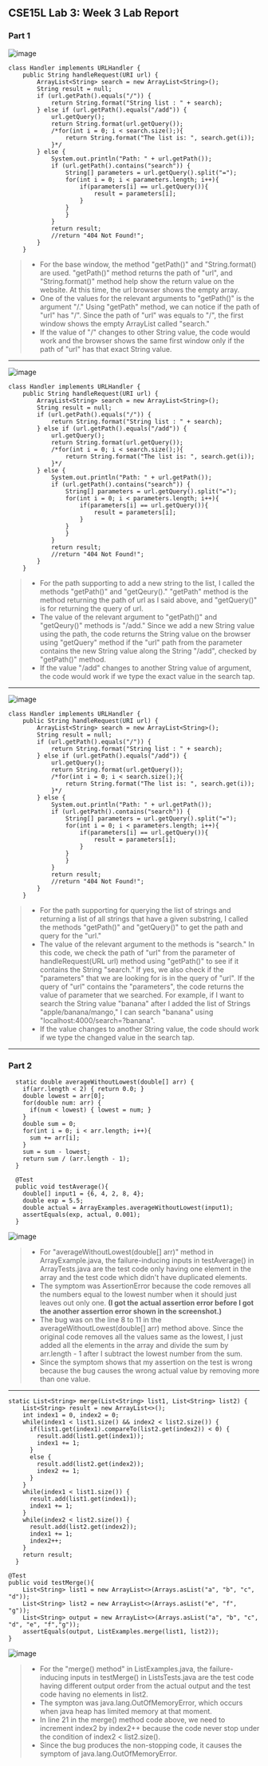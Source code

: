 ## CSE15L Lab 3: Week 3 Lab Report

### **Part 1**
![image](Screenshot3.1.png)
```
class Handler implements URLHandler {
    public String handleRequest(URI url) {
        ArrayList<String> search = new ArrayList<String>();
        String result = null;
        if (url.getPath().equals("/")) {
            return String.format("String list : " + search);
        } else if (url.getPath().equals("/add")) {
            url.getQuery();
            return String.format(url.getQuery());
            /*for(int i = 0; i < search.size();){
                return String.format("The list is: ", search.get(i));
            }*/
        } else {
            System.out.println("Path: " + url.getPath());
            if (url.getPath().contains("search")) {
                String[] parameters = url.getQuery().split("=");
                for(int i = 0; i < parameters.length; i++){
                    if(parameters[i] == url.getQuery()){
                        result = parameters[i];
                    }
                }
                }
            }
            return result;
            //return "404 Not Found!";
        }
    }
```
> * For the base window, the method "getPath()" and "String.format() are used. "getPath()" method returns the path of "url", and "String.format()" method help show the return value on the website. At this time, the url browser shows the empty array. 
> * One of the values for the relevant arguments to "getPath()" is the argument "/." Using "getPath" method, we can notice if the path of "url" has "/". Since the path of "url" was equals to "/", the first window shows the empty ArrayList called "search." 
> * If the value of "/" changes to other String value, the code would work and the browser shows the same first window only if the path of "url" has that exact String value.

---




![image](Screenshot3.2.png)
```
class Handler implements URLHandler {
    public String handleRequest(URI url) {
        ArrayList<String> search = new ArrayList<String>();
        String result = null;
        if (url.getPath().equals("/")) {
            return String.format("String list : " + search);
        } else if (url.getPath().equals("/add")) {
            url.getQuery();
            return String.format(url.getQuery());
            /*for(int i = 0; i < search.size();){
                return String.format("The list is: ", search.get(i));
            }*/
        } else {
            System.out.println("Path: " + url.getPath());
            if (url.getPath().contains("search")) {
                String[] parameters = url.getQuery().split("=");
                for(int i = 0; i < parameters.length; i++){
                    if(parameters[i] == url.getQuery()){
                        result = parameters[i];
                    }
                }
                }
            }
            return result;
            //return "404 Not Found!";
        }
    }
```
> * For the path supporting to add a new string to the list, I called the methods 
"getPath()" and "getQeury()." "getPath" method is the method returning the path of url as I said above, and "getQuery()" is for returning the query of url. 
> * The value of the relevant argument to "getPath()" and "getQeury()" methods is "/add." Since we add a new String value using the path, the code returns the String value on the browser using "getQuery" method if the "url" path from the parameter contains the new String value along the String "/add", checked by "getPath()" method.
> * If the value "/add" changes to another String value of argument, the code would work if we type the exact value in the search tap. 


---


![image](Screenshot3.3.png)
```
class Handler implements URLHandler {
    public String handleRequest(URI url) {
        ArrayList<String> search = new ArrayList<String>();
        String result = null;
        if (url.getPath().equals("/")) {
            return String.format("String list : " + search);
        } else if (url.getPath().equals("/add")) {
            url.getQuery();
            return String.format(url.getQuery());
            /*for(int i = 0; i < search.size();){
                return String.format("The list is: ", search.get(i));
            }*/
        } else {
            System.out.println("Path: " + url.getPath());
            if (url.getPath().contains("search")) {
                String[] parameters = url.getQuery().split("=");
                for(int i = 0; i < parameters.length; i++){
                    if(parameters[i] == url.getQuery()){
                        result = parameters[i];
                    }
                }
                }
            }
            return result;
            //return "404 Not Found!";
        }
    }
```
> * For the path supporting for querying the list of strings and returning a list of all strings that have a given substring, I called the methods "getPath()" and 
"getQuery()" to get the path and query for the "url."
> * The value of the relevant argument to the methods is "search." In this code, we check the path of "url" from the parameter of handleRequest(URL url) method using "getPath()" to see if it contains the String "search." If yes, we also check if the "parameters" that we are looking for is in the query of "url". If the query of "url" contains the "parameters", the code returns the value of parameter that we searched. For example, if I want to search the String value "banana" after I added the list of Strings "apple/banana/mango," I can search "banana" using "localhost:4000/search=?banana".
> * If the value changes to another String value, the code should work if we type the changed value in the search tap.



---


### **Part 2**

```
  static double averageWithoutLowest(double[] arr) {
    if(arr.length < 2) { return 0.0; }
    double lowest = arr[0];
    for(double num: arr) {
      if(num < lowest) { lowest = num; }
    }
    double sum = 0;
    for(int i = 0; i < arr.length; i++){
      sum += arr[i];
    }
    sum = sum - lowest;
    return sum / (arr.length - 1);
  }
```
```
  @Test
  public void testAverage(){
    double[] input1 = {6, 4, 2, 8, 4};
    double exp = 5.5;
    double actual = ArrayExamples.averageWithoutLowest(input1);
    assertEquals(exp, actual, 0.001);
  }
```
![image](Screenshot3.4.png)
> * For "averageWithoutLowest(double[] arr)" method in ArrayExample.java, the failure-inducing inputs in testAverage() in ArrayTests.java are the test code only having one element in the array and the test code which didn't have duplicated elements. 
> * The symptom was AssertionError because the code removes all the numbers equal to the lowest number when it should just leaves out only one. **(I got the actual assertion error before I got the another assertion error shown in the screenshot.)** 
> * The bug was on the line 8 to 11 in the averageWithoutLowest(double[] arr) method above. Since the original code removes all the values same as the lowest, I just added all the elements in the array and divide the sum by arr.length - 1 after I subtract the lowest number from the sum.
> * Since the symptom shows that my assertion on the test is wrong because the bug causes the wrong actual value by removing more than one value. 



---


```
static List<String> merge(List<String> list1, List<String> list2) {
    List<String> result = new ArrayList<>();
    int index1 = 0, index2 = 0;
    while(index1 < list1.size() && index2 < list2.size()) {
      if(list1.get(index1).compareTo(list2.get(index2)) < 0) {
        result.add(list1.get(index1));
        index1 += 1;
      }
      else {
        result.add(list2.get(index2));
        index2 += 1;
      }
    }
    while(index1 < list1.size()) {
      result.add(list1.get(index1));
      index1 += 1;
    }
    while(index2 < list2.size()) {
      result.add(list2.get(index2));
      index1 += 1;
      index2++;
    }
    return result;
  }
```
```
@Test
public void testMerge(){
    List<String> list1 = new ArrayList<>(Arrays.asList("a", "b", "c", "d"));
    List<String> list2 = new ArrayList<>(Arrays.asList("e", "f", "g"));
    List<String> output = new ArrayList<>(Arrays.asList("a", "b", "c", "d", "e", "f","g"));
    assertEquals(output, ListExamples.merge(list1, list2));
}
```
![image](Screenshot3.5.png)
> * For the "merge() method" in ListExamples.java, the failure-inducing inputs in testMerge() in ListsTests.java are the test code having different output order from the actual output and the test code having no elements in list2.
> * The sympton was java.lang.OutOfMemoryError, which occurs when java heap has limited memory at that moment.
> * In line 21 in the merge() method code above, we need to increment index2 by index2++ because the code never stop under the condition of index2 < list2.size().
> * Since the bug produces the non-stopping code, it causes the symptom of java.lang.OutOfMemoryError. 